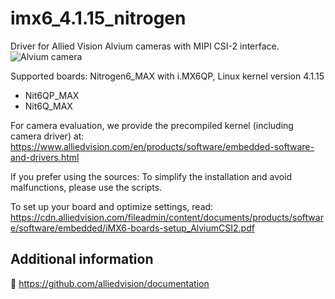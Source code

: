 # imx6_4.1.15_nitrogen
Driver for Allied Vision Alvium cameras with MIPI CSI-2 interface.
![Alvium camera](https://cdn.alliedvision.com/fileadmin/content/images/cameras/Alvium/various/alvium-cameras-models.png)

Supported boards: Nitrogen6_MAX with i.MX6QP, Linux kernel version 4.1.15
* Nit6QP_MAX
* Nit6Q_MAX

For camera evaluation, we provide the precompiled kernel (including camera driver) at: https://www.alliedvision.com/en/products/software/embedded-software-and-drivers.html

If you prefer using the sources: To simplify the installation and avoid malfunctions, please use the scripts.

To set up your board and optimize settings, read: https://cdn.alliedvision.com/fileadmin/content/documents/products/software/software/embedded/iMX6-boards-setup_AlviumCSI2.pdf

 ## Additional information
 :open_book:
https://github.com/alliedvision/documentation

